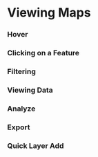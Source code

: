 # Viewing Maps

### Hover 

### Clicking on a Feature

### Filtering

### Viewing Data

### Analyze

### Export

### Quick Layer Add